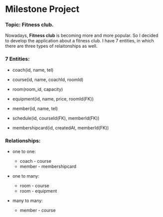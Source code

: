# Milestone Project

### Topic: Fitness club. 

Nowadays, **Fitness club** is becoming more and more popular. So I decided to develop the application about a fitness club. I have 7 entities, in which there are three types of relaitonships as well.





### 7 Entities:

  - coach(id, name, tel)
  
  - course(id, name, coachId, roomId)
  
  - room(room_id, capacity)
  
  - equipment(id, name, price, roomId(FK))
  
  - member(id, name, tel)
  
  - schedule(id, courseId(FK), memberId(FK))
  
  - membershipcard(id, createdAt, memberId(FK)) 
 
 
### Relationships:
 
  - one to one:
    - coach - course
    - member - membershipcard

  - one to many:
    - room - course
    - room - equipment

  - many to many:
    - member - course
